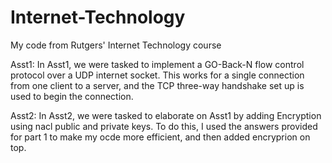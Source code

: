 # Internet-Technology
My code from Rutgers' Internet Technology course

Asst1:
    In Asst1, we were tasked to implement a GO-Back-N flow control protocol over a UDP internet socket. This works for
    a single connection from one client to a server, and the TCP three-way handshake set up is used to begin the connection.
    
Asst2:
    In Asst2, we were tasked to elaborate on Asst1 by adding Encryption using nacl public and private keys. To do this, I 
    used the answers provided for part 1 to make my ocde more efficient, and then added encryprion on top.
